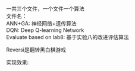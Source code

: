 一共三个文件，一个文件一个算法    
文件名：    
ANN+GA:                          神经网络+遗传算法            
DQN:                                 Deep Q-learning Network        
Evaluate based on lab8:    基于实验八的改进评估算法            

Reversi是翻转黑白棋游戏

实现效果:
